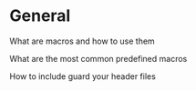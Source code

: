 # General

What are macros and how to use them

What are the most common predefined macros

How to include guard your header files

